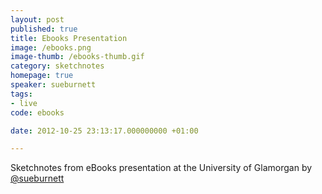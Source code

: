 ```yaml
---
layout: post
published: true
title: Ebooks Presentation
image: /ebooks.png
image-thumb: /ebooks-thumb.gif
category: sketchnotes
homepage: true
speaker: sueburnett
tags:
- live
code: ebooks

date: 2012-10-25 23:13:17.000000000 +01:00

---
```


Sketchnotes from eBooks presentation at the University of Glamorgan by <a href="http://twitter.com/sueburnett">@sueburnett</a>
